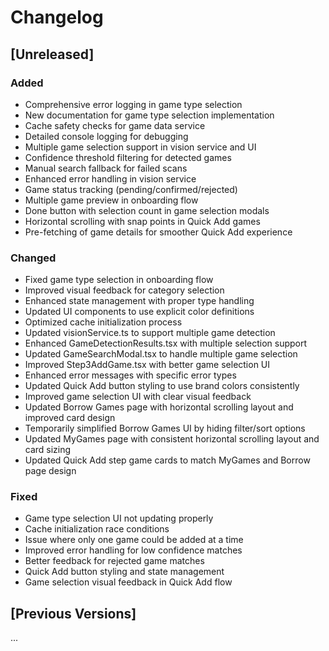 # Changelog

## [Unreleased]

### Added
- Comprehensive error logging in game type selection
- New documentation for game type selection implementation
- Cache safety checks for game data service
- Detailed console logging for debugging
- Multiple game selection support in vision service and UI
- Confidence threshold filtering for detected games
- Manual search fallback for failed scans
- Enhanced error handling in vision service
- Game status tracking (pending/confirmed/rejected)
- Multiple game preview in onboarding flow
- Done button with selection count in game selection modals
- Horizontal scrolling with snap points in Quick Add games
- Pre-fetching of game details for smoother Quick Add experience

### Changed
- Fixed game type selection in onboarding flow
- Improved visual feedback for category selection
- Enhanced state management with proper type handling
- Updated UI components to use explicit color definitions
- Optimized cache initialization process
- Updated visionService.ts to support multiple game detection
- Enhanced GameDetectionResults.tsx with multiple selection support
- Updated GameSearchModal.tsx to handle multiple game selection
- Improved Step3AddGame.tsx with better game selection UI
- Enhanced error messages with specific error types
- Updated Quick Add button styling to use brand colors consistently
- Improved game selection UI with clear visual feedback
- Updated Borrow Games page with horizontal scrolling layout and improved card design
- Temporarily simplified Borrow Games UI by hiding filter/sort options
- Updated MyGames page with consistent horizontal scrolling layout and card sizing
- Updated Quick Add step game cards to match MyGames and Borrow page design

### Fixed
- Game type selection UI not updating properly
- Cache initialization race conditions
- Issue where only one game could be added at a time
- Improved error handling for low confidence matches
- Better feedback for rejected game matches
- Quick Add button styling and state management
- Game selection visual feedback in Quick Add flow

## [Previous Versions]
...
